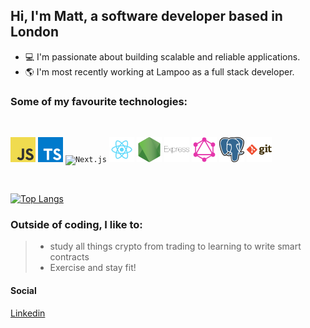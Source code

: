 ## Hi, I'm Matt, a software developer based in London

- 💻 I'm passionate about building scalable and reliable applications.
- 🌎 I'm most recently working at Lampoo as a full stack developer. 

### Some of my favourite technologies: 

<br>

<code><img height="40" alt="Javascript" src="https://raw.githubusercontent.com/github/explore/80688e429a7d4ef2fca1e82350fe8e3517d3494d/topics/javascript/javascript.png"></code>
<code><img height="40" alt="Typescript" src="https://raw.githubusercontent.com/github/explore/80688e429a7d4ef2fca1e82350fe8e3517d3494d/topics/typescript/typescript.png"></code>
<code><img height="40" alt="Next.js" src="https://encrypted-tbn0.gstatic.com/images?q=tbn:ANd9GcSoJXiUlOO9h8X85vCGH1ipF7wemMs2IquS7g&usqp=CAU"></code>
<code><img height="40" alt="React" src="https://raw.githubusercontent.com/github/explore/80688e429a7d4ef2fca1e82350fe8e3517d3494d/topics/react/react.png"></code>
<code><img height="40" alt="Node.js" src="https://raw.githubusercontent.com/github/explore/80688e429a7d4ef2fca1e82350fe8e3517d3494d/topics/nodejs/nodejs.png"></code>
<code><img height="40" alt="Express" src="https://raw.githubusercontent.com/github/explore/80688e429a7d4ef2fca1e82350fe8e3517d3494d/topics/express/express.png"></code>
<code><img height="40" alt="GraphQL" src="https://raw.githubusercontent.com/github/explore/80688e429a7d4ef2fca1e82350fe8e3517d3494d/topics/graphql/graphql.png"></code>
<code><img height="40" alt="postgresql" src="https://raw.githubusercontent.com/github/explore/80688e429a7d4ef2fca1e82350fe8e3517d3494d/topics/postgresql/postgresql.png"></code>
<code><img height="40" alt="Git" src="https://raw.githubusercontent.com/github/explore/80688e429a7d4ef2fca1e82350fe8e3517d3494d/topics/git/git.png"></code> 

<br>

[![Top Langs](https://github-readme-stats.vercel.app/api/top-langs/?username=matthewjljackson&layout=compact&theme=dark)](https://github.com/matthewjljackson/github-readme-stats)



### Outside of coding, I like to:

> - study all things crypto from trading to learning to write smart contracts
> - Exercise and stay fit!

#### Social
[Linkedin](https://www.linkedin.com/in/matthewjljackson/)

